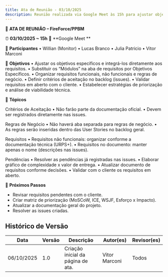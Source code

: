 ```yaml
---
title: Ata de Reunião - 03/10/2025
description: Reunião realizada via Google Meet às 15h para ajustar objetivos específicos e integrá-los aos requisitos.
---
```


📝 **ATA DE REUNIÃO – FireForce/PPBM**

⏰  **03/10/2025 ~ 15h**
📍 **Google Meet **

👥 **Participantes**
• Willian (Monitor)
• Lucas Branco
• Julia Patricio
• Vitor Marconi

🎯 **Objetivos**
• Ajustar os objetivos específicos e integrá-los diretamente aos requisitos.
• Substituir os “Módulos” na aba de requisitos por Objetivos Específicos.
• Organizar requisitos funcionais, não funcionais e regras de negócio.
• Definir critérios de aceitação no backlog (issues).
• Validar requisitos em aberto com o cliente.
• Estabelecer estratégias de priorização e análise de viabilidade técnica.

📌 **Tópicos**

Critérios de Aceitação
• Não farão parte da documentação oficial.
• Devem ser registrados diretamente nas issues.

Regras de Negócio
• Não haverá aba separada para regras de negócio.
• As regras serão inseridas dentro das User Stories no backlog geral.

Requisitos
• Requisitos não funcionais: organizar conforme a documentação técnica (URPS+).
• Requisitos no documento: manter apenas o nome (descrições nas issues).

Pendências
• Resolver as pendências já registradas nas issues.
• Elaborar gráfico de complexidade x valor de entrega.
• Atualizar documento de requisitos conforme decisões.
• Validar com o cliente os requisitos em aberto.

📅 **Próximos Passos**
- Revisar requisitos pendentes com o cliente.
- Criar matriz de priorização (MoSCoW, ICE, WSJF, Esforço x Impacto).
- Atualizar a documentação geral do projeto.
- Resolver as issues criadas.

## Histórico de Versão

| Data       | Versão | Descrição                              | Autor(es)      | Revisor(es)    |
| ---------- | ------ | -------------------------------------- | -------------- | -------------- |
| 06/10/2025 | 1.0    | Criação inicial da página de ata. | Vitor Marconi | Todos |